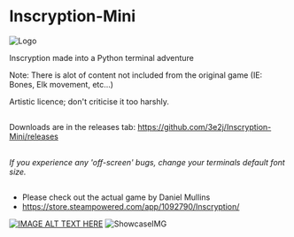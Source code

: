 # Inscryption-Mini 
![Logo](https://imgur.com/lbqqrru.png)

Inscryption made into a Python terminal adventure

Note: There is alot of content not included from the original game (IE: Bones, Elk movement, etc...)

Artistic licence; don't criticise it too harshly.

##
Downloads are in the releases tab: https://github.com/3e2j/Inscryption-Mini/releases

##
_If you experience any 'off-screen' bugs, change your terminals default font size._
##

- Please check out the actual game by Daniel Mullins 
- https://store.steampowered.com/app/1092790/Inscryption/

[![IMAGE ALT TEXT HERE](https://img.youtube.com/vi/BRlnP67TAf4/0.jpg)](https://www.youtube.com/watch?v=BRlnP67TAf4)
![ShowcaseIMG](https://imgur.com/8NcNPq1.png)
